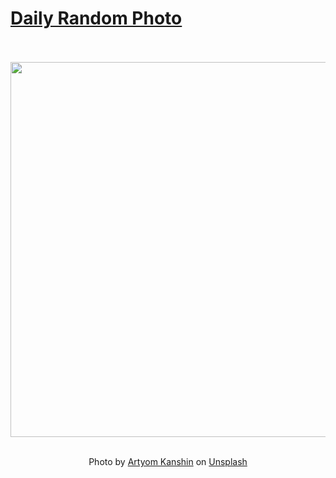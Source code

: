 # [Daily Random Photo](https://www.dailyrandomphoto.com/)

<div align="center">
  <br>
  <br>
  <a href="https://www.dailyrandomphoto.com/p/2021/2021-09-17/"><img src="https://images.unsplash.com/photo-1630487670795-686eacef6ccd?crop=entropy&cs=tinysrgb&fit=max&fm=jpg&ixid=Mnw3NzUwOHwwfDF8cmFuZG9tfHx8fHx8fHx8MTYzMTgzNzg1Ng&ixlib=rb-1.2.1&q=80&w=1080" width="600px"></a>
  <br>
  <br>
  <p class="has-text-grey">Photo by <a href="https://unsplash.com/@artyxsk?utm_source=Daily%20Random%20Photo&amp;utm_medium=referral" target="_blank" rel="noopener noreferrer">Artyom Kanshin</a> on <a href="https://unsplash.com/photos/WSU7HiKFqPo?utm_source=Daily%20Random%20Photo&amp;utm_medium=referral" target="_blank" rel="noopener noreferrer">Unsplash</a></p>
</div>
